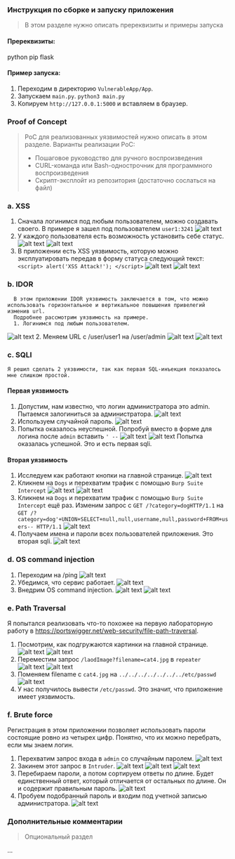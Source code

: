 ### Инструкция по сборке и запуску приложения
> В этом разделе нужно описать пререквизиты и примеры запуска
#### Пререквизиты:
python
pip
flask
#### Пример запуска:
1) Переходим в директорию `VulnerableApp/App`.
2) Запускаем `main.py`. `python3 main.py`
3) Копируем `http://127.0.0.1:5000` и вставляем в браузер.

### Proof of Concept
> PoC для реализованных уязвимостей нужно описать в этом разделе. Варианты реализации PoC:
> - Пошаговое руководство для ручного воспроизведения
> - CURL-команда или Bash-однострочник для программного воспроизведения
> - Скрипт-эксплойт из репозитория (достаточно сослаться на файл)

### a. XSS
  1. Сначала логинимся под любым пользователем, можно создавать своего. В примере я зашел под пользователем `user1:3241`
![alt text](https://github.com/mannazarov/VulnerableApp/blob/main/readme_images/xss/xss1.png)
  2. У каждого пользователя есть возможность установить себе статус.
![alt text](https://github.com/mannazarov/VulnerableApp/blob/main/readme_images/xss/xss2.png)
![alt text](https://github.com/mannazarov/VulnerableApp/blob/main/readme_images/xss/xss3.png)
  4. В приложении есть XSS уязвимость, которую можно эксплуатировать передав в форму статуса следующий текст: `<script> alert('XSS Attack!'); </script>`
![alt text](https://github.com/mannazarov/VulnerableApp/blob/main/readme_images/xss/xss4.png)
![alt text](https://github.com/mannazarov/VulnerableApp/blob/main/readme_images/xss/xss5.png)

### b. IDOR
      В этом приложении IDOR уязвимость заключается в том, что можно использовать горизонтальное и вертикальное повышения привелегий изменив url.
      Подробнее рассмотрим уязвимость на примере. 
      1. Логинимся под любым пользователем.
![alt text](https://github.com/mannazarov/VulnerableApp/blob/main/readme_images/idor/idor1.png)
      2. Меняем URL с /user/user1 на /user/admin
![alt text](https://github.com/mannazarov/VulnerableApp/blob/main/readme_images/idor/idor2.png)
![alt text](https://github.com/mannazarov/VulnerableApp/blob/main/readme_images/idor/idor3.png)

### c. SQLI
    Я решил сделать 2 уязвимости, так как первая SQL-инъекция показалось мне слишком простой. 
  #### Первая уязвимость
  1. Допустим, нам известно, что логин администратора это admin. Пытаемся залогиниться за администратора.
![alt text](https://github.com/mannazarov/VulnerableApp/blob/main/readme_images/sqli1/sqli1.png)
 2. Используем случайной пароль.
![alt text](https://github.com/mannazarov/VulnerableApp/blob/main/readme_images/sqli1/sqli2.png)
3. Попытка оказалось неуспешной. Попробуй вместо в форме для логина после `admin` вставить `' --` 
![alt text](https://github.com/mannazarov/VulnerableApp/blob/main/readme_images/sqli1/sqli3.png)
![alt text](https://github.com/mannazarov/VulnerableApp/blob/main/readme_images/sqli1/sqli4.png)
Попытка оказалась успешной. Это и есть первая sqli.
  #### Вторая уязвимость
1. Исследуем как работают кнопки на главной странице.
![alt text](https://github.com/mannazarov/VulnerableApp/blob/main/readme_images/sqli2/sqli2_1.png)
2. Кликнем на `Dogs` и перехватим трафик с помощью `Burp Suite Intercept`
![alt text](https://github.com/mannazarov/VulnerableApp/blob/main/readme_images/sqli2/sqli2_2.png)
![alt text](https://github.com/mannazarov/VulnerableApp/blob/main/readme_images/sqli2/sqli2_3.png)
3. Кликнем на `Dogs` и перехватим трафик с помощью `Burp Suite Intercept` ещё раз.
Изменим запрос с `GET /?category=dogHTTP/1.1` на `GET /?category=dog'+UNION+SELECT+null,null,username,null,password+FROM+users-- HTTP/1.1`
![alt text](https://github.com/mannazarov/VulnerableApp/blob/main/readme_images/sqli2/sqli2_4.png)
4. Получаем имена и пароли всех пользователей приложения. Это вторая sqli.
![alt text](https://github.com/mannazarov/VulnerableApp/blob/main/readme_images/sqli2/sqli2_5.png)


### d. OS command injection
1. Переходим на /ping
![alt text](https://github.com/mannazarov/VulnerableApp/blob/main/readme_images/OS_Command_Injection/os1.png)
2. Убедимся, что сервис работает.
![alt text](https://github.com/mannazarov/VulnerableApp/blob/main/readme_images/OS_Command_Injection/os2.png)
3. Внедрим OS command injection.
![alt text](https://github.com/mannazarov/VulnerableApp/blob/main/readme_images/OS_Command_Injection/os3.png)
![alt text](https://github.com/mannazarov/VulnerableApp/blob/main/readme_images/OS_Command_Injection/os4.png)

### e. Path Traversal
Я попытался реализовать что-то похожее на первую лабораторную работу в https://portswigger.net/web-security/file-path-traversal.
1. Посмотрим, как подгружаются картинки на главной странице.   
![alt text](https://github.com/mannazarov/VulnerableApp/blob/main/readme_images/path_traversal/path1.png)
![alt text](https://github.com/mannazarov/VulnerableApp/blob/main/readme_images/path_traversal/path2.png)
2. Переместим запрос `/laodImage?filename=cat4.jpg` в `repeater`
![alt text](https://github.com/mannazarov/VulnerableApp/blob/main/readme_images/path_traversal/path3.png)
![alt text](https://github.com/mannazarov/VulnerableApp/blob/main/readme_images/path_traversal/path4.png)
3. Поменяем filename с `cat4.jpg` на `../../../../../../../etc/passwd`
![alt text](https://github.com/mannazarov/VulnerableApp/blob/main/readme_images/path_traversal/path5.png)
4. У нас получилось вывести `/etc/passwd`. Это значит, что приложение имеет уязвимость.

### f. Brute force
Регистрация в этом приложении позволяет использовать пароли состоящие ровно из четырех цифр.
Понятно, что их можно перебрать, если мы знаем логин.
1. Перехватим запрос входа в `admin` со случайным паролем.
![alt text](https://github.com/mannazarov/VulnerableApp/blob/main/readme_images/brute/brute1.png)
2. Закинем этот запрос в `Intruder`.
![alt text](https://github.com/mannazarov/VulnerableApp/blob/main/readme_images/brute/brute2.png)
![alt text](https://github.com/mannazarov/VulnerableApp/blob/main/readme_images/brute/brute3.png)
![alt text](https://github.com/mannazarov/VulnerableApp/blob/main/readme_images/brute/brute4.png)
3. Перебираем пароли, а потом сортируем ответы по длине. Будет единственный ответ, который отличается от остальных по длине. 
Он и содержит правильным пароль.
![alt text](https://github.com/mannazarov/VulnerableApp/blob/main/readme_images/brute/brute5.png)
4. Пробуем подобранный пароль и входим под учетной записью администратора.
![alt text](https://github.com/mannazarov/VulnerableApp/blob/main/readme_images/brute/brute6.png)

### Дополнительные комментарии
> Опциональный раздел

...

